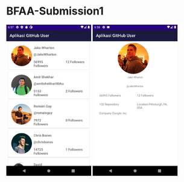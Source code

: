# BFAA-Submission1

<img src="screenshot/Screenshot_1649073429.png?raw=true" height=400px/>
<img src="screenshot/Screenshot_1649073502.png?raw=true" height=400px/>
